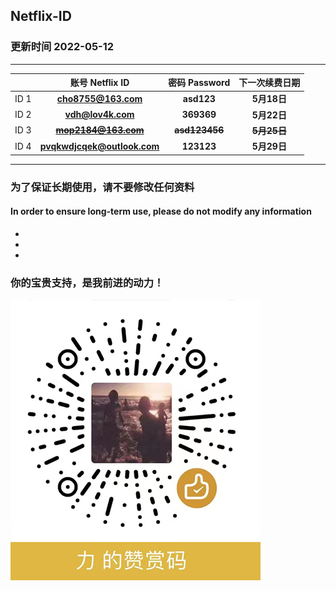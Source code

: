 ## Netflix-ID    
### 更新时间 2022-05-12
-----------------------------------------
| | **账号 Netflix ID** | **密码 Password** | **下一次续费日期** |
| :----: | :----: | :----: | :----: |
| ID 1 | **cho8755@163.com** | **asd123** | **5月18日** |
| ID 2 | **vdh@lov4k.com** | **369369** |  **5月22日** |
| ID 3 | ~~**mop2184@163.com**~~ | ~~**asd123456**~~ | ~~**5月25日**~~ |
| ID 4 | **pvqkwdjcqek@outlook.com** | **123123** |  **5月29日** |
-----------------------------------------
### 为了保证长期使用，请不要修改任何资料
#### In order to ensure long-term use, please do not modify any information


-
-
-


   ### 你的宝贵支持，是我前进的动力！

![weixin](https://github.com/raoli1986/raoli1986.github.io/blob/main/weixinS.jpg)
